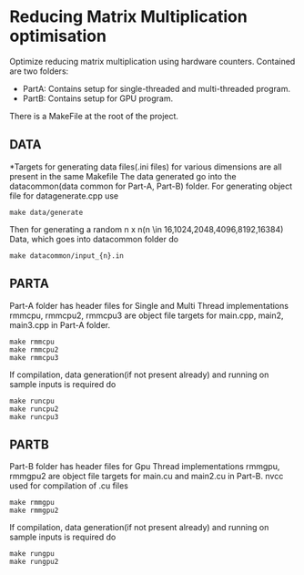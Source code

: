 # Reducing Matrix Multiplication optimisation
Optimize reducing matrix multiplication using hardware counters.
Contained are two folders:
* PartA: Contains setup for single-threaded and multi-threaded program.
* PartB: Contains setup for GPU program.

There is a MakeFile at the root of the project.

## DATA
*Targets for generating data files(.ini files) for various dimensions are all present in the same Makefile
The data generated go into the datacommon(data common for Part-A, Part-B) folder.
For generating object file for datagenerate.cpp use
```
make data/generate
```
Then for generating a random n x n(n \in 16,1024,2048,4096,8192,16384) Data, which goes into datacommon folder do
```
make datacommon/input_{n}.in
```

## PARTA
Part-A folder has header files for Single and Multi Thread implementations
rmmcpu, rmmcpu2, rmmcpu3 are object file targets for main.cpp, main2, main3.cpp in Part-A folder. 
```
make rmmcpu
make rmmcpu2
make rmmcpu3
```
If compilation, data generation(if not present already) and running on sample inputs is required do
```
make runcpu
make runcpu2
make runcpu3
```
## PARTB
Part-B folder has header files for Gpu Thread implementations
rmmgpu, rmmgpu2 are object file targets for main.cu and main2.cu in Part-B. nvcc used for compilation of .cu files

```
make rmmgpu
make rmmgpu2
```
If compilation, data generation(if not present already) and running on sample inputs is required do
```
make rungpu
make rungpu2
```
